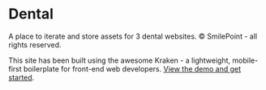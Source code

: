 # Dental

A place to iterate and store assets for 3 dental websites. &copy; SmilePoint - all rights reserved.

This site has been built using the awesome Kraken - a lightweight, mobile-first boilerplate for front-end web developers. 
[View the demo and get started](http://cferdinandi.github.com/kraken/).